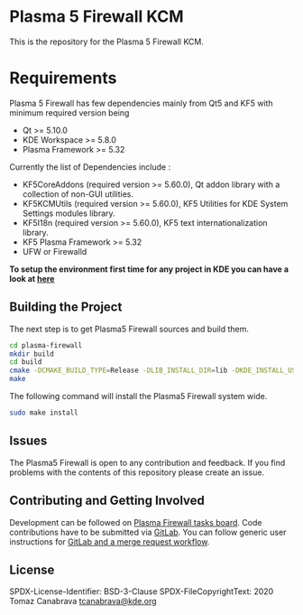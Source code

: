 # Plasma 5 Firewall KCM

This is the repository for the Plasma 5 Firewall KCM.

# Requirements
Plasma 5 Firewall has few dependencies mainly from Qt5 and KF5 with minimum required version being
- Qt                              >= 5.10.0
- KDE Workspace         >= 5.8.0
- Plasma Framework    >= 5.32

Currently the list of Dependencies include :
- KF5CoreAddons (required version >= 5.60.0), Qt addon library with a collection of non-GUI utilities.
-  KF5KCMUtils (required version >= 5.60.0), KF5 Utilities for KDE System Settings modules library.
- KF5I18n (required version >= 5.60.0), KF5 text internationalization library.
- KF5 Plasma Framework >= 5.32
- UFW or Firewalld

**To setup the environment first time for any project in KDE you can have a look at [here](https://community.kde.org/Get_Involved/development)**



## Building the Project
The next step is to get Plasma5 Firewall sources and build them.

```bash
cd plasma-firewall
mkdir build
cd build
cmake -DCMAKE_BUILD_TYPE=Release -DLIB_INSTALL_DIR=lib -DKDE_INSTALL_USE_QT_SYS_PATHS=ON ../
make
```
The following command will install the Plasma5 Firewall system wide.

```bash
sudo make install
```
## Issues
The Plasma5 Firewall is open to any contribution and feedback. If you find problems with the contents of this repository please create an issue.

## Contributing and Getting Involved
Development can be followed on [Plasma Firewall tasks board](https://invent.kde.org/plasma/plasma-firewall/-/boards). Code contributions have to be submitted via [GitLab](https://invent.kde.org/plasma/plasma-firewall). You can follow generic user instructions for [GitLab and a merge request workflow](https://community.kde.org/Infrastructure/GitLab).

## License
SPDX-License-Identifier: BSD-3-Clause
SPDX-FileCopyrightText: 2020 Tomaz Canabrava tcanabrava@kde.org


